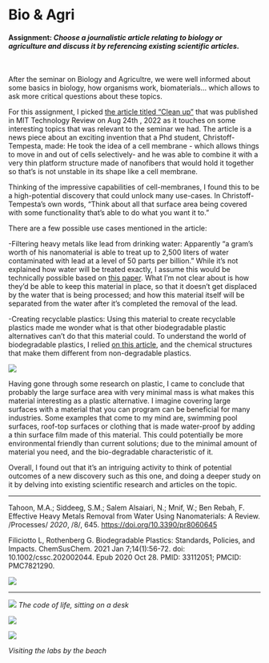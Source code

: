 # Bio & Agri

#### Assignment: *Choose a journalistic article relating to biology or agriculture and discuss it by referencing existing scientific articles.*

<br>

After the seminar on Biology and Agricultre, we were well informed about some basics in biology, how organisms work, biomaterials… which allows to ask more critical questions about these topics. 

For this assignment, I picked [the article titled “Clean up”](https://www.technologyreview.com/2022/08/24/1057247/cleaning-up-3/) that was published in  MIT Technology Review on Aug 24th , 2022 as it touches on some interesting topics that was relevant to the seminar we had. The article is a news piece about an exciting invention that a Phd student, Christoff-Tempesta, made: He took the idea of a cell membrane - which allows things to move in and out of cells selectively- and he was able to combine it with a very thin platform structure made of nanofibers that would hold it together so that’s is not unstable in its shape like a cell membrane.


Thinking of the impressive capabilities of cell-membranes, I found this to be a high-potential discovery that could unlock many use-cases. In Christoff-Tempesta’s own words, “Think about all that surface area being covered with some functionality that’s able to do what you want it to.”

There are a few possible use cases mentioned in the article:

-Filtering heavy metals like lead from drinking water:  Apparently “a gram’s worth of his nanomaterial is able to treat up to 2,500 liters of water contaminated with lead at a level of 50 parts per billion.” While it’s not explained how water will be treated exactly, I assume this would be technically possible based on [this paper](https://www.mdpi.com/2227-9717/8/6/645). What I’m not clear about is how they’d be able to keep this material in place, so that it doesn’t get displaced by the water that is being processed; and how this material itself will be separated from the water after it’s completed the removal of the lead. 

-Creating recyclable plastics: Using this material to create recyclable plastics made me wonder what is that other biodegradable plastic alternatives can’t do that this material could. To understand the world of biodegradable plastics, I relied [on this article](https://www.ncbi.nlm.nih.gov/pmc/articles/PMC7821290/), and the chemical structures that make them different from non-degradable plastics.

![](/MDEF/images/bio/Bioplastic.png)

Having gone through some research on plastic, I came to conclude that probably the large surface area with very minimal mass is what makes this material interesting as a plastic alternative. I imagine covering large surfaces with a material that you can program can be beneficial for many industries. Some examples that come to my mind are, swimming pool surfaces, roof-top surfaces or clothing that is made water-proof by adding a thin surface film made of this material. This could potentially be more environmental friendly than current solutions; due to the minimal amount of material you need, and the bio-degradable characteristic of it.

Overall, I found out that it’s an intriguing activity to think of potential outcomes of a new discovery such as this one, and doing a deeper study on it by delving into existing scientific research and articles on the topic.

---

Tahoon, M.A.; Siddeeg, S.M.; Salem Alsaiari, N.; Mnif, W.; Ben Rebah, F. Effective Heavy Metals Removal from Water Using Nanomaterials: A Review. /Processes/ *2020*, /8/, 645. https://doi.org/10.3390/pr8060645

Filiciotto L, Rothenberg G. Biodegradable Plastics: Standards, Policies, and Impacts. ChemSusChem. 2021 Jan 7;14(1):56-72. doi: 10.1002/cssc.202002044. Epub 2020 Oct 28. PMID: 33112051; PMCID: PMC7821290.

![](/MDEF/images/bio/Plastic-Cycle.png)

---

![](/MDEF/images/bio/DNA.jpg)
*The code of life, sitting on a desk*

![](/MDEF/images/bio/upf.gif)

![](/MDEF/images/bio/upf-2.jpg)

*Visiting the labs by the beach*
